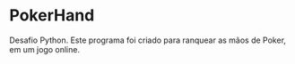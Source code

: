 # PokerHand
Desafio Python.
Este programa foi criado para ranquear as mãos de Poker, em um jogo online.
